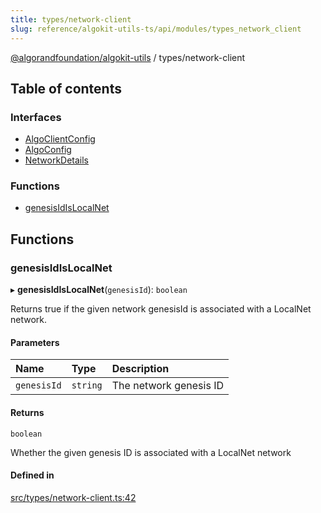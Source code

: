 ```yaml
---
title: types/network-client
slug: reference/algokit-utils-ts/api/modules/types_network_client
---
```

[@algorandfoundation/algokit-utils](/reference/algokit-utils-ts/api/overview) / types/network-client



## Table of contents

### Interfaces

- [AlgoClientConfig](/reference/algokit-utils-ts/api/interfaces/types_network_clientalgoclientconfig/)
- [AlgoConfig](/reference/algokit-utils-ts/api/interfaces/types_network_clientalgoconfig/)
- [NetworkDetails](/reference/algokit-utils-ts/api/interfaces/types_network_clientnetworkdetails/)

### Functions

- [genesisIdIsLocalNet](#genesisidislocalnet)

## Functions

### genesisIdIsLocalNet

▸ **genesisIdIsLocalNet**(`genesisId`): `boolean`

Returns true if the given network genesisId is associated with a LocalNet network.

#### Parameters

| Name | Type | Description |
| :------ | :------ | :------ |
| `genesisId` | `string` | The network genesis ID |

#### Returns

`boolean`

Whether the given genesis ID is associated with a LocalNet network

#### Defined in

[src/types/network-client.ts:42](https://github.com/algorandfoundation/algokit-utils-ts/blob/main/src/types/network-client.ts#L42)